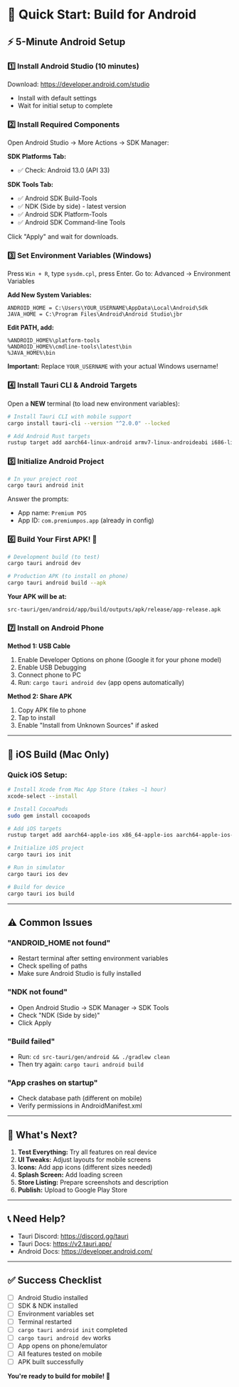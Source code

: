 # 🚀 Quick Start: Build for Android

## ⚡ 5-Minute Android Setup

### 1️⃣ Install Android Studio (10 minutes)
Download: https://developer.android.com/studio
- Install with default settings
- Wait for initial setup to complete

### 2️⃣ Install Required Components
Open Android Studio → More Actions → SDK Manager:

**SDK Platforms Tab:**
- ✅ Check: Android 13.0 (API 33)

**SDK Tools Tab:**
- ✅ Android SDK Build-Tools
- ✅ NDK (Side by side) - latest version
- ✅ Android SDK Platform-Tools  
- ✅ Android SDK Command-line Tools

Click "Apply" and wait for downloads.

### 3️⃣ Set Environment Variables (Windows)

Press `Win + R`, type `sysdm.cpl`, press Enter.
Go to: Advanced → Environment Variables

**Add New System Variables:**
```
ANDROID_HOME = C:\Users\YOUR_USERNAME\AppData\Local\Android\Sdk
JAVA_HOME = C:\Program Files\Android\Android Studio\jbr
```

**Edit PATH, add:**
```
%ANDROID_HOME%\platform-tools
%ANDROID_HOME%\cmdline-tools\latest\bin
%JAVA_HOME%\bin
```

**Important:** Replace `YOUR_USERNAME` with your actual Windows username!

### 4️⃣ Install Tauri CLI & Android Targets

Open a **NEW** terminal (to load new environment variables):

```bash
# Install Tauri CLI with mobile support
cargo install tauri-cli --version "^2.0.0" --locked

# Add Android Rust targets
rustup target add aarch64-linux-android armv7-linux-androideabi i686-linux-android x86_64-linux-android
```

### 5️⃣ Initialize Android Project

```bash
# In your project root
cargo tauri android init
```

Answer the prompts:
- App name: `Premium POS`
- App ID: `com.premiumpos.app` (already in config)

### 6️⃣ Build Your First APK! 🎉

```bash
# Development build (to test)
cargo tauri android dev

# Production APK (to install on phone)
cargo tauri android build --apk
```

**Your APK will be at:**
```
src-tauri/gen/android/app/build/outputs/apk/release/app-release.apk
```

### 7️⃣ Install on Android Phone

**Method 1: USB Cable**
1. Enable Developer Options on phone (Google it for your phone model)
2. Enable USB Debugging
3. Connect phone to PC
4. Run: `cargo tauri android dev` (app opens automatically)

**Method 2: Share APK**
1. Copy APK file to phone
2. Tap to install
3. Enable "Install from Unknown Sources" if asked

---

## 📱 iOS Build (Mac Only)

### Quick iOS Setup:

```bash
# Install Xcode from Mac App Store (takes ~1 hour)
xcode-select --install

# Install CocoaPods
sudo gem install cocoapods

# Add iOS targets
rustup target add aarch64-apple-ios x86_64-apple-ios aarch64-apple-ios-sim

# Initialize iOS project
cargo tauri ios init

# Run in simulator
cargo tauri ios dev

# Build for device
cargo tauri ios build
```

---

## ⚠️ Common Issues

### "ANDROID_HOME not found"
- Restart terminal after setting environment variables
- Check spelling of paths
- Make sure Android Studio is fully installed

### "NDK not found"  
- Open Android Studio → SDK Manager → SDK Tools
- Check "NDK (Side by side)"
- Click Apply

### "Build failed"
- Run: `cd src-tauri/gen/android && ./gradlew clean`
- Then try again: `cargo tauri android build`

### "App crashes on startup"
- Check database path (different on mobile)
- Verify permissions in AndroidManifest.xml

---

## 🎯 What's Next?

1. **Test Everything:** Try all features on real device
2. **UI Tweaks:** Adjust layouts for mobile screens
3. **Icons:** Add app icons (different sizes needed)
4. **Splash Screen:** Add loading screen
5. **Store Listing:** Prepare screenshots and description
6. **Publish:** Upload to Google Play Store

---

## 📞 Need Help?

- Tauri Discord: https://discord.gg/tauri
- Tauri Docs: https://v2.tauri.app/
- Android Docs: https://developer.android.com/

---

## ✅ Success Checklist

- [ ] Android Studio installed
- [ ] SDK & NDK installed  
- [ ] Environment variables set
- [ ] Terminal restarted
- [ ] `cargo tauri android init` completed
- [ ] `cargo tauri android dev` works
- [ ] App opens on phone/emulator
- [ ] All features tested on mobile
- [ ] APK built successfully

**You're ready to build for mobile! 🚀**
